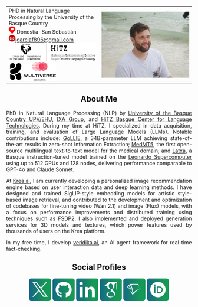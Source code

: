 
<table>
  <tr>
    <td style="width:50%"> PHD in Natural Language Processing by the University of the Basque Country<br> <img src="https://raw.githubusercontent.com/ikergarcia1996/Iker-Garcia-Ferrero/master/icons/location.png" width="18" height="20" alt="Location"> Donostia-San Sebastián</a>  <br> <a href="mailto:igarciaf896@gmail.com"> <img src="https://raw.githubusercontent.com/ikergarcia1996/Iker-Garcia-Ferrero/master/icons/mail.png" width="18" height="18" alt="Location">igarciaf896@gmail.com</a>  <br> 
    <a href="http://www.hitz.eus/"> <img src="https://raw.githubusercontent.com/ikergarcia1996/Iker-Garcia-Ferrero/master/icons/Hitz.png" height="50" alt="HiTZ Basque Center for Language Technologies">  </a> 
    <a href="https://www.krea.ai"> <img src="icons/Krea.png" height="50" alt="Krea.ai">  </a> 
      <a href="https://multiversecomputing.com"> <img src="icons/multiverse.png" height="50" alt="Multiverse Computing">  
    </td>
    <td style="width:50%"><img src="images/Iker.jpeg" align="center" width="100%"> </td>
  </tr>
 </table>

<h2 style="text-align: center;">About Me</h2>

<div style="text-align: justify;">

PhD in Natural Language Processing (NLP) by [University of the Basque Country UPV/EHU](https://www.ehu.eus/en/en-home), [IXA Group](http://www.ixa.eus/?language=en), and [HiTZ Basque Center for Language Technologies](http://www.hitz.eus/). During my time at HiTZ, I specialized in data acquisition, training, and evaluation of Large Language Models (LLMs). Notable contributions include: [GoLLIE](https://hitz-zentroa.github.io/GoLLIE/), a 34B-parameter LLM achieving state-of-the-art results in zero-shot Information Extraction; [MedMT5](https://huggingface.co/HiTZ/Medical-mT5-xl), the first open-source multilingual text-to-text model for the medical domain; and [Latxa](https://arxiv.org/abs/2506.07597), a Basque instruction-tuned model trained on the [Leonardo Supercomputer](https://leonardo-supercomputer.cineca.eu/hpc-system/) using up to 512 GPUs and 128 nodes, delivering performance comparable to GPT-4o and Claude Sonnet.

At [Krea.ai](https://www.krea.ai), I am currently developing a personalized image recommendation engine based on user interaction data and deep learning methods. I have designed and trained SigLIP-style embedding models for artistic style-based image retrieval, and contributed to the development and optimization of codebases for fine-tuning video (Wan 2.1) and image (Flux) models, with a focus on performance improvements and distributed training using techniques such as FSDP2. I also implemented and deployed generation services for 3D models and textures, which power features used by thousands of users on the Krea platform.

In my free time, I develop [veridika.ai](https://veridika.ai), an AI agent framework for real-time fact-checking.

</div>



<h2 style="text-align: center;">Social Profiles</h2>

<p align="center">
<a href="https://twitter.com/iker_garciaf"><img src="icons/X.png" width="60" alt="X"></a>
<a href="https://github.com/ikergarcia1996"><img src="icons/github.png" width="60" alt="Github"></a>
<a href="https://www.linkedin.com/in/iker-garc%C3%ADa-ferrero-75343b172/?locale=en_US"><img src="icons/linkedin.png" width="60" alt="Linkedin"></a>
<a href="https://scholar.google.es/citations?user=yoOzj1MAAAAJ&hl"><img src="icons/google-scholar.png" width="60" alt="Google-Scholar"></a>
<a href="https://www.semanticscholar.org/author/Iker-Garc%C3%ADa-Ferrero/1453724884"><img src="icons/semantic-scholar.png" width="60" alt="Semantic-Scholar"></a>
<a href="https://orcid.org/0000-0001-9612-7134"><img src="icons/orcid.png" width="60" alt="ORCID"></a>
</p>






